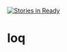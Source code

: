 [![Stories in Ready](https://badge.waffle.io/nukosuke/loq.png?label=ready&title=Ready)](https://waffle.io/nukosuke/loq)
# loq
